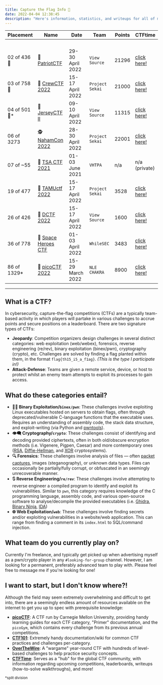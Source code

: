 ```yaml
---
title: Capture the Flag Info 🏴
date: 2022-04-04 12:38:45
description: "Here's information, statistics, and writeups for all of my previous cybersecurity Capture the Flag (CTF) competitions."
---
```


| Placement     | Name                                                    | Date             | Team            | Points | CTFtime                                       |
|---------------|---------------------------------------------------------|------------------|-----------------|--------|-----------------------------------------------|
|               |                                                         |                  |                 |        | ⠀                                             |
| 02 of 436 🥈 | 🦅 [PatriotCTF](https://enscribe.dev/ctfs/patriot/)     | 29-30 April 2022 | `View Source`   | 21296  | [click here!](https://ctftime.org/event/1616) |
| 03 of 758 🥉 | 👥 [CrewCTF 2022](https://enscribe.dev/ctfs/crew/)      | 15-17 April 2022 | `Project Sekai` | 21000  | [click here!](https://ctftime.org/event/1568) |
| 04 of 501 🥈*| 🔐 [JerseyCTF II](https://enscribe.dev/ctfs/jersey/)    | 09-10 April 2022 | `View Source`   | 11315  | [click here!](https://ctftime.org/event/1590) |
| 06 of 3273    | 🕵️ [NahamCon 2022](https://enscribe.dev/ctfs/naham/)    | 28-30 April 2022 | `Project Sekai` | 22001  | [click here!](https://ctftime.org/event/1630) |
| 07 of ~55     | 💾 [TSA CTF 2021](https://enscribe.dev/ctfs/tsa21/)     | 01-03 June 2021  | `VHTPA`         | n/a    | n/a (private)                                 |
| 19 of 477     | 🤠 [TAMUctf 2022](https://enscribe.dev/ctfs/tamu/)      | 15-17 April 2022 | `Project Sekai` | 3528   | [click here!](https://ctftime.org/event/1557) |
| 26 of 426     | 🐲 [DCTF 2022](https://enscribe.dev/ctfs/dctf/)         | 15-17 April 2022 | `View Source`   | 1600   | [click here!](https://ctftime.org/event/1569) |
| 36 of 778     | 🌌 [Space Heroes CTF](https://enscribe.dev/ctfs/shctf/) | 01-03 April 2022 | `WhileSEC`      | 3483   | [click here!](https://ctftime.org/event/1567) |
| 86 of 1329*   | 🚩 [picoCTF 2022](https://enscribe.dev/ctfs/pico22/)    | 15-29 March 2022 | `NLE CHAKRA`    | 8900   | [click here!](https://ctftime.org/event/1578) |

</details>

---

## What is a CTF?
In cybersecurity, capture-the-flag competitions (CTFs) are a typically team-based activity in which players will partake in various challenges to accrue points and secure positions on a leaderboard. There are two signature types of CTFs:
- **Jeopardy**: Competition organizers design challenges in several distinct categories: web exploitation (web/webex), forensics, reverse engineering (re/rev), binary exploitation (binex/pwn), cryptography (crypto), etc. Challenges are solved by finding a flag planted within them, in the format `flag{th15_i5_a_f1ag}`. *(This is the type I participate in!)*
- **Attack-Defense**: Teams are given a remote service, device, or host to protect whilst an enemy team attempts to exploit its processes to gain access.

## What do these categories entail?
- **👩‍💻 Binary Exploitation/`binex/pwn`**: These challenges involve exploiting Linux executables hosted on servers to obtain flags, often through deprecated/vulnerable C-language functions that the executable uses. Requires an understanding of assembly code, the stack data structure, and exploit-writing (via Python and [pwntools](https://docs.pwntools.com/en/stable/)).
- **👁‍🗨 Cryptography/`crypto`**: These challenges consist of identifying and decoding provided ciphertexts, often in both old/obscure encryption methods (i.e. Vigenere, Pigpen, Caesar) and more contemporary ones ([RSA](https://en.wikipedia.org/wiki/RSA_(cryptosystem)), [Diffie-Hellman](https://en.wikipedia.org/wiki/Diffie%E2%80%93Hellman_key_exchange), and [XOR](https://en.wikipedia.org/wiki/XOR_cipher) cryptosystems).
- **🔍 Forensics**: These challenges involve analysis of files — often [packet captures](https://www.solarwinds.com/resources/it-glossary/pcap), images (steganography), or unknown data types. Files can occasionally be partially/fully corrupt, or obfuscated in an seemingly unrecoverable manner. 
- **🔃 Reverse Engineering/`re/rev`**: These challenges involve attempting to reverse engineer a compiled program to identify and exploit its vulnerabilities. Similar to `pwn`, this category requires knowledge of the C programming language, assembly code, and various open-source software to analyse/decompile the provided executables (i.e. [Ghidra](https://ghidra-sre.org/), [Binary Ninja](https://binary.ninja/), [IDA](https://hex-rays.com/ida-free/))
- **🌐 Web Exploitation/`web`**: These challenges involve finding secrets and/or exploiting vulnerabilities in a website/web application. This can range from finding a comment in its `index.html` to SQL/command injection.

## What team do you currently play on?
Currently I'm freelance, and typically get picked up when advertising myself as a pwn/crypto player in any `#looking-for-group` channel. However, I am looking for a permanent, preferably advanced team to play with. Please feel free to message me if you're looking for one!

## I want to start, but I don't know where?!
Although the field may seem extremely overwhelming and difficult to get into, there are a seemingly endless amount of resources available on the internet to get you up to spec with prerequisite knowledge:
- **[picoCTF](https://picoctf.org/resources)**: A CTF run by Carnegie Mellon University, providing handy learning guides for each CTF category, "Primer" documentation, and the `picoGym`, which contains every challenge from its previous annual competitions.
- **[CTF101](https://ctf101.org/)**: Extremely handy documentation/wiki for common CTF practices and challenges per-category.
- **[OverTheWire](https://overthewire.org/wargames/)**: A "wargame" year-round CTF with hundreds of level-based challenges to help practice security concepts.
- **[CTFTime](https://ctftime.org/)**: Serves as a "hub" for the global CTF community, with information regarding upcoming competitions, leaderboards, writeups (how-to-solve walkthroughs), and more!

<sub>*split division</sub>